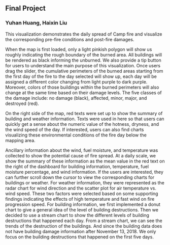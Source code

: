 ## Final Project
### Yuhan Huang, Haixin Liu


This visualization demonstrates the daily spread of Camp fire and visualize the corresponding pre-fire conditions and post-fire damages. 

When the map is first loaded, only a light pinkish polygon will show us roughly indicating the rough boundary of the burned area. All buildings will be rendered as black informing the unburned. We also provide a tip button for users to understand the main purpose of this visualization. Once users drag the slider, the cumulative perimeters of the burned areas starting from the first day of the fire to the day selected will show up, each day will be assigned a different color changing from light purple to dark purple. Moreover, colors of those buildings within the burned perimeters will also change at the same time based on their damage levels. The five classes of the damage include: no damage (black), affected, minor, major, and destroyed (red).

On the right side of the map, red texts were set up to show the summary of building and weather information. Texts were used in here so that users can quickly get a sense about the numeric value of the hotness, dryness, and the wind speed of the day. If interested, users can also find charts visualizing these environmental conditions of the fire day below the mapping area.  

Ancillary information about the wind, fuel moisture, and temperature was collected to show the potential cause of fire spread. At a daily scale, we show the summary of these information as the mean value in the red text on the right of the dashboard for building information, temperature, fuel moisture percentage, and wind information. If the users are interested, they can further scroll down the cursor to view the corresponding charts for buildings or weather. For weather information, they were represented as the radar chart for wind direction and the scatter plot for air temperature vs. wind speed. These two factors were selected based on some supporting findings indicating the effects of high temperature and fast wind on fire progression speed. For building information, we first implemented a donut chart to give a general idea of the level of building destructions. Then we decided to use a stream chart to show the different levels of building destructions that happened each day. From a stream chart, we can see the trends of the destruction of the buildings. And since the building data does not have building damage information after November 13, 2018. We only focus on the building destructions that happened on the first five days.  






